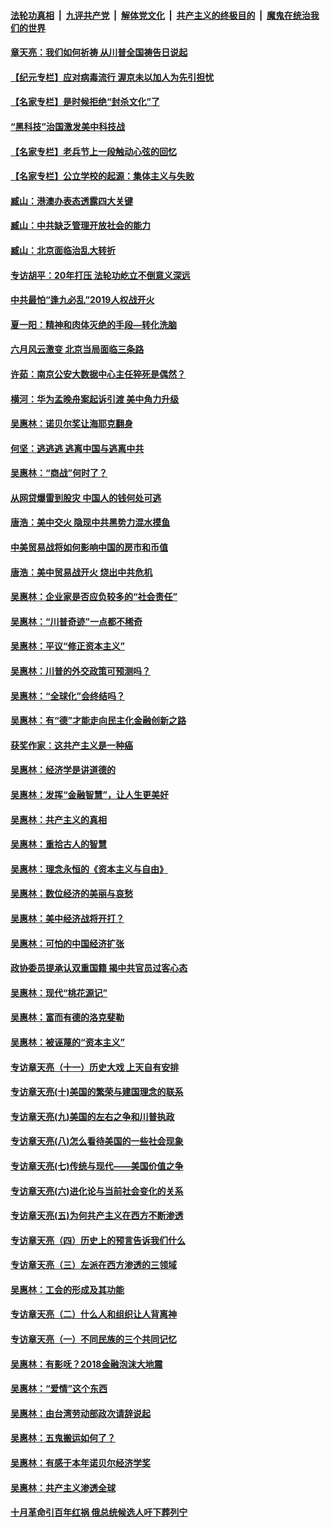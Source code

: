 

####  [法轮功真相](../../../../basic/blob/master/README.md?t=06220801) &nbsp;|&nbsp; [九评共产党](../../../../9ping.md/blob/master/README.md?t=06220801) &nbsp;|&nbsp; [解体党文化](../../../../jtdwh.md/blob/master/README.md?t=06220801)  &nbsp;|&nbsp; [共产主义的终极目的](../../../../gczydzjmd.md/blob/master/README.md?t=06220801) &nbsp;|&nbsp; [魔鬼在统治我们的世界](../../../../mgztzwmdsj.md/blob/master/README.md?t=06220801) 

#### [章天亮：我们如何祈祷 从川普全国祷告日说起](../pages/nsc423/n11944627.md?t=06220801) 

#### [【纪元专栏】应对病毒流行 渥京未以加人为先引担忧](../pages/nsc423/n11875714.md?t=06220801) 

#### [【名家专栏】是时候拒绝“封杀文化”了](../pages/nsc423/n11814093.md?t=06220801) 

#### [“黑科技”治国激发美中科技战](../pages/nsc423/n11638056.md?t=06220801) 

#### [【名家专栏】老兵节上一段触动心弦的回忆](../pages/nsc423/n11646016.md?t=06220801) 

#### [【名家专栏】公立学校的起源：集体主义与失败](../pages/nsc423/n11601833.md?t=06220801) 

#### [臧山：港澳办表态透露四大关键](../pages/nsc423/n11421628.md?t=06220801) 

#### [臧山：中共缺乏管理开放社会的能力](../pages/nsc423/n11407457.md?t=06220801) 

#### [臧山：北京面临治乱大转折](../pages/nsc423/n11406895.md?t=06220801) 

#### [专访胡平：20年打压 法轮功屹立不倒意义深远](../pages/nsc423/n11398800.md?t=06220801) 

#### [中共最怕“逢九必乱”2019人权战开火](../pages/nsc423/n11385248.md?t=06220801) 

#### [夏一阳：精神和肉体灭绝的手段—转化洗脑](../pages/nsc423/n11368250.md?t=06220801) 

#### [六月风云激变 北京当局面临三条路](../pages/nsc423/n11313668.md?t=06220801) 

#### [许茹：南京公安大数据中心主任猝死是偶然？](../pages/nsc423/n11064744.md?t=06220801) 

#### [横河：华为孟晚舟案起诉引渡 美中角力升级](../pages/nsc423/n11027230.md?t=06220801) 

#### [吴惠林：诺贝尔奖让海耶克翻身](../pages/nsc423/n10890049.md?t=06220801) 

#### [何坚：逃逃逃 逃离中国与逃离中共](../pages/nsc423/n10592891.md?t=06220801) 

#### [吴惠林：“商战”何时了？](../pages/nsc423/n10573558.md?t=06220801) 

#### [从网贷爆雷到股灾 中国人的钱何处可逃](../pages/nsc423/n10572800.md?t=06220801) 

#### [唐浩：美中交火 隐现中共黑势力混水摸鱼](../pages/nsc423/n10544040.md?t=06220801) 

#### [中美贸易战将如何影响中国的房市和币值](../pages/nsc423/n10543697.md?t=06220801) 

#### [唐浩：美中贸易战开火 烧出中共危机](../pages/nsc423/n10540126.md?t=06220801) 

#### [吴惠林：企业家是否应负较多的“社会责任”](../pages/nsc423/n10535022.md?t=06220801) 

#### [吴惠林：“川普奇迹”一点都不稀奇](../pages/nsc423/n10512808.md?t=06220801) 

#### [吴惠林：平议“修正资本主义”](../pages/nsc423/n10495724.md?t=06220801) 

#### [吴惠林：川普的外交政策可预测吗？](../pages/nsc423/n10462387.md?t=06220801) 

#### [吴惠林：“全球化”会终结吗？](../pages/nsc423/n10452838.md?t=06220801) 

#### [吴惠林：有“德”才能走向民主化金融创新之路](../pages/nsc423/n10432292.md?t=06220801) 

#### [获奖作家：这共产主义是一种癌](../pages/nsc423/n10431541.md?t=06220801) 

#### [吴惠林：经济学是讲道德的](../pages/nsc423/n10398014.md?t=06220801) 

#### [吴惠林：发挥“金融智慧”，让人生更美好](../pages/nsc423/n10375019.md?t=06220801) 

#### [吴惠林：共产主义的真相](../pages/nsc423/n10351394.md?t=06220801) 

#### [吴惠林：重拾古人的智慧](../pages/nsc423/n10337691.md?t=06220801) 

#### [吴惠林：理念永恒的《资本主义与自由》](../pages/nsc423/n10316274.md?t=06220801) 

#### [吴惠林：数位经济的美丽与哀愁](../pages/nsc423/n10292946.md?t=06220801) 

#### [吴惠林：美中经济战将开打？](../pages/nsc423/n10258825.md?t=06220801) 

#### [吴惠林：可怕的中国经济扩张](../pages/nsc423/n10219147.md?t=06220801) 

#### [政协委员提承认双重国籍 揭中共官员过客心态](../pages/nsc423/n10208809.md?t=06220801) 

#### [吴惠林：现代“桃花源记”](../pages/nsc423/n10185234.md?t=06220801) 

#### [吴惠林：富而有德的洛克斐勒](../pages/nsc423/n10142264.md?t=06220801) 

#### [吴惠林：被诬蔑的“资本主义”](../pages/nsc423/n10124816.md?t=06220801) 

#### [专访章天亮（十一）历史大戏 上天自有安排](../pages/nsc423/n10094905.md?t=06220801) 

#### [专访章天亮(十)美国的繁荣与建国理念的联系](../pages/nsc423/n10094899.md?t=06220801) 

#### [专访章天亮(九)美国的左右之争和川普执政](../pages/nsc423/n10094889.md?t=06220801) 

#### [专访章天亮(八)怎么看待美国的一些社会现象](../pages/nsc423/n10094857.md?t=06220801) 

#### [专访章天亮(七)传统与现代——美国价值之争](../pages/nsc423/n10093140.md?t=06220801) 

#### [专访章天亮(六)进化论与当前社会变化的关系](../pages/nsc423/n10092036.md?t=06220801) 

#### [专访章天亮(五)为何共产主义在西方不断渗透](../pages/nsc423/n10083620.md?t=06220801) 

#### [专访章天亮（四）历史上的预言告诉我们什么](../pages/nsc423/n10083606.md?t=06220801) 

#### [专访章天亮（三）左派在西方渗透的三领域](../pages/nsc423/n10081115.md?t=06220801) 

#### [吴惠林：工会的形成及其功能](../pages/nsc423/n10080633.md?t=06220801) 

#### [专访章天亮（二）什么人和组织让人背离神](../pages/nsc423/n10076637.md?t=06220801) 

#### [专访章天亮（一）不同民族的三个共同记忆](../pages/nsc423/n10074188.md?t=06220801) 

#### [吴惠林：有影呒？2018金融泡沫大地震](../pages/nsc423/n10040534.md?t=06220801) 

#### [吴惠林：“爱情”这个东西](../pages/nsc423/n10019423.md?t=06220801) 

#### [吴惠林：由台湾劳动部政次请辞说起](../pages/nsc423/n9979679.md?t=06220801) 

#### [吴惠林：五鬼搬运如何了？](../pages/nsc423/n9925338.md?t=06220801) 

#### [吴惠林：有感于本年诺贝尔经济学奖](../pages/nsc423/n9871883.md?t=06220801) 

#### [吴惠林：共产主义渗透全球](../pages/nsc423/n9812748.md?t=06220801) 

#### [十月革命引百年红祸 俄总统候选人吁下葬列宁](../pages/nsc423/n9810182.md?t=06220801) 

